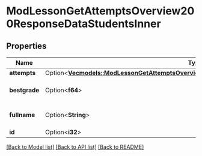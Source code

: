 # ModLessonGetAttemptsOverview200ResponseDataStudentsInner

## Properties

Name | Type | Description | Notes
------------ | ------------- | ------------- | -------------
**attempts** | Option<[**Vec<models::ModLessonGetAttemptsOverview200ResponseDataStudentsInnerAttemptsInner>**](mod_lesson_get_attempts_overview_200_response_data_students_inner_attempts_inner.md)> |  | [optional]
**bestgrade** | Option<**f64**> | Best grade. | [optional][default to null]
**fullname** | Option<**String**> | User full name. | [optional][default to null]
**id** | Option<**i32**> | User id. | [optional]

[[Back to Model list]](../README.md#documentation-for-models) [[Back to API list]](../README.md#documentation-for-api-endpoints) [[Back to README]](../README.md)


